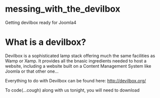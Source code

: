 # messing_with_the_devilbox
Getting devilbox ready for Joomla4


# What is a devilbox?

Devilbox is a sophisticated lamp stack offering much the same facilities as Wamp or Xamp.  It provides all the bnasic ingredients needed to host a website, including a website built on a Content Management System like Joomla or that other one...

Everything to do with Devilbox can be found here: http://devilbox.org/

To code(...cough) along with us tonight, you will need to download
